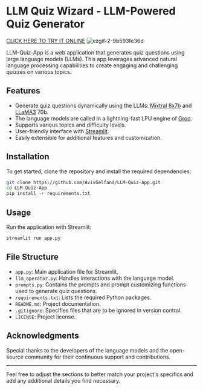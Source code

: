 # LLM Quiz Wizard - LLM-Powered Quiz Generator
[CLICK HERE TO TRY IT ONLINE](https://llm-quiz-wizard.streamlit.app/)
![ezgif-2-9b593fe36d](https://github.com/AvivGelfand/LLM-Quiz-App/assets/63909805/c12508a5-a7c1-4f99-a384-a03aa44e1cc3)


LLM-Quiz-App is a web application that generates quiz questions using large language models (LLMs). This app leverages advanced natural language processing capabilities to create engaging and challenging quizzes on various topics.

## Features

- Generate quiz questions dynamically using the LLMs: [Mixtral 8x7b](https://huggingface.co/mistralai/Mixtral-8x7B-Instruct-v0.1) and [LLaMA3](https://huggingface.co/meta-llama/Meta-Llama-3-70B-Instruct) 70b.
- The language models are called in a lightning-fast LPU engine of [Groq](https://groq.com/).
- Supports various topics and difficulty levels.
- User-friendly interface with [Streamlit](https://streamlit.io/).
- Easily extensible for additional features and customization.

## Installation

To get started, clone the repository and install the required dependencies:

```bash
git clone https://github.com/AvivGelfand/LLM-Quiz-App.git
cd LLM-Quiz-App
pip install -r requirements.txt
```

## Usage

Run the application with Streamlit:

```bash
streamlit run app.py
```

## File Structure

- `app.py`: Main application file for Streamlit.
- `llm_operator.py`: Handles interactions with the language model.
- `prompts.py`: Contains the prompts and prompt customizing functions used to generate quiz questions.
- `requirements.txt`: Lists the required Python packages.
- `README.md`: Project documentation.
- `.gitignore`: Specifies files that are to be ignored in version control.
- `LICENSE`: Project license.

## Acknowledgments

Special thanks to the developers of the language models and the open-source community for their continuous support and contributions.

---

Feel free to adjust the sections to better match your project's specifics and add any additional details you find necessary.
